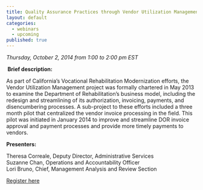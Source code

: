 ```yaml
---
title: Quality Assurance Practices through Vendor Utilization Management in California Department of Rehabilitation
layout: default
categories: 
  - webinars
  - upcoming
published: true
---
```


*Thursday, October 2, 2014 from 1:00 to 2:00 pm EST*

** Brief description:**

As part of California’s Vocational Rehabilitation Modernization efforts, the Vendor Utilization Management project was formally chartered in May 2013 to examine the Department of Rehabilitation’s business model, including the redesign and streamlining of its authorization, invoicing, payments, and disencumbering processes.  A sub-project to these efforts included a three month pilot that centralized the vendor invoice processing in the field.  This pilot was initiated in January 2014 to improve and streamline DOR invoice approval and payment processes and provide more timely payments to vendors.

**Presenters:**  

Theresa Correale, Deputy Director, Administrative Services  
Suzanne Chan, Operations and Accountability Officer  
Lori Bruno, Chief, Management Analysis and Review Section

<a class="btn btn-primary btn-lg" role="button" href="https://events-na6.adobeconnect.com/content/connect/c1/839220836/en/events/event/shared/1149932032/event_registration.html?sco-id=1239908998&_charset_=utf-8">Register here</a>
